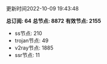 更新时间2022-10-09 19:43:48

**总订阅: 64**
**总节点: 8872**
**有效节点: 2155**
- ss节点: 210
- trojan节点: 49
- v2ray节点: 1885
- ssr节点: 11
